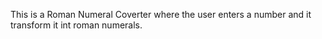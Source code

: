 This is a Roman Numeral Coverter where the user enters a number and it transform it int roman numerals.
